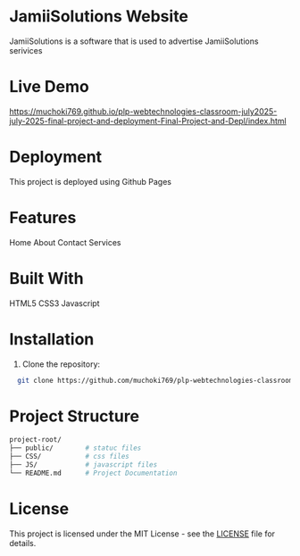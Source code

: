 # JamiiSolutions Website
JamiiSolutions is a software that is used to advertise JamiiSolutions serivices

# Live Demo
https://muchoki769.github.io/plp-webtechnologies-classroom-july2025-july-2025-final-project-and-deployment-Final-Project-and-Depl/index.html

# Deployment
This project is deployed using Github Pages

# Features
Home
About
Contact
Services

# Built With 
HTML5
CSS3
Javascript

# Installation
1. Clone the repository:
```bash
  git clone https://github.com/muchoki769/plp-webtechnologies-classroom-july2025-july-2025-final-project-and-deployment-Final-Project-and-Depl
```

# Project Structure
```bash
project-root/
├── public/        # statuc files
├── CSS/           # css files
├── JS/            # javascript files
└── README.md      # Project Documentation
```

# License
This project is licensed under the MIT License - see the [LICENSE](LICENSE) file for details.